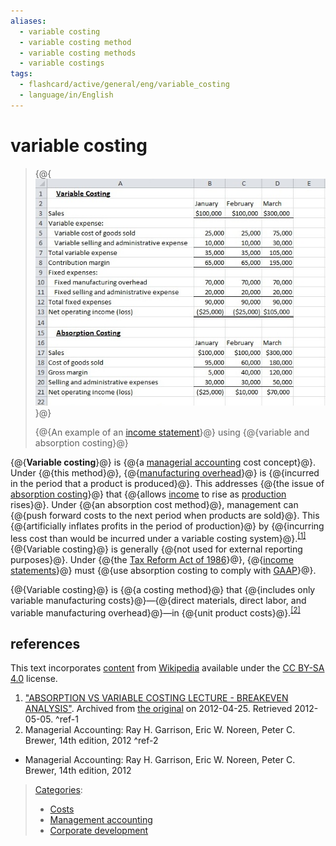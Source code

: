 ```yaml
---
aliases:
  - variable costing
  - variable costing method
  - variable costing methods
  - variable costings
tags:
  - flashcard/active/general/eng/variable_costing
  - language/in/English
---
```


# variable costing

> {@{![An example of an [income statement](income%20statement.md) using variable and absorption costing](../../archives/Wikimedia%20Commons/VariableCostExample.jpg)}@}
>
> {@{An example of an [income statement](income%20statement.md)}@} using {@{variable and absorption costing}@} <!--SR:!2026-03-27,176,310!2025-10-16,57,310!2025-10-15,56,310-->

{@{__Variable costing__}@} is {@{a [managerial accounting](managerial%20accounting.md) cost concept}@}. Under {@{this method}@}, {@{[manufacturing overhead](manufacturing%20overhead.md)}@} is {@{incurred in the period that a product is produced}@}. This addresses {@{the issue of [absorption costing](absorption%20costing.md)}@} that {@{allows [income](income.md) to rise as [production](production%20(economics).md) rises}@}. Under {@{an absorption cost method}@}, management can {@{push forward costs to the next period when products are sold}@}. This {@{artificially inflates profits in the period of production}@} by {@{incurring less cost than would be incurred under a variable costing system}@}.<sup>[\[1\]](#^ref-1)</sup> {@{Variable costing}@} is generally {@{not used for external reporting purposes}@}. Under {@{the [Tax Reform Act of 1986](Tax%20Reform%20Act%20of%201986.md)}@}, {@{[income statements](income%20statement.md)}@} must {@{use absorption costing to comply with [GAAP](generally%20accepted%20accounting%20principles.md)}@}. <!--SR:!2025-10-17,58,310!2025-10-16,57,310!2025-10-17,58,310!2025-10-14,55,310!2025-10-16,57,310!2025-10-17,58,310!2025-10-15,56,310!2025-10-13,54,310!2025-10-16,57,310!2025-10-14,55,310!2025-10-14,55,310!2025-10-15,56,310!2025-10-13,54,310!2025-10-14,55,310!2025-10-17,58,310!2025-10-13,54,310-->

{@{Variable costing}@} is {@{a costing method}@} that {@{includes only variable manufacturing costs}@}—{@{direct materials, direct labor, and variable manufacturing overhead}@}—in {@{unit product costs}@}.<sup>[\[2\]](#^ref-2)</sup> <!--SR:!2025-10-16,57,310!2025-10-13,54,310!2025-10-13,54,310!2025-10-15,56,310!2025-12-13,81,355-->

## references

This text incorporates [content](https://en.wikipedia.org/wiki/variable_costing) from [Wikipedia](Wikipedia.md) available under the [CC BY-SA 4.0](https://creativecommons.org/licenses/by-sa/4.0/) license.

1. ["ABSORPTION VS VARIABLE COSTING LECTURE - BREAKEVEN ANALYSIS"](https://web.archive.org/web/20120425110305/http://www-biz.aum.edu/janheier/ABSORB2020.htm). Archived from [the original](http://www-biz.aum.edu/janheier/ABSORB2020.htm) on 2012-04-25. Retrieved 2012-05-05. <a id="^ref-1"></a>^ref-1
2. Managerial Accounting: Ray H. Garrison, Eric W. Noreen, Peter C. Brewer, 14th edition, 2012 <a id="^ref-2"></a>^ref-2

- Managerial Accounting: Ray H. Garrison, Eric W. Noreen, Peter C. Brewer, 14th edition, 2012

> [Categories](https://en.wikipedia.org/wiki/Help:Category):
>
> - [Costs](https://en.wikipedia.org/wiki/Category:Costs)
> - [Management accounting](https://en.wikipedia.org/wiki/Category:Management%20accounting)
> - [Corporate development](https://en.wikipedia.org/wiki/Category:Corporate%20development)
